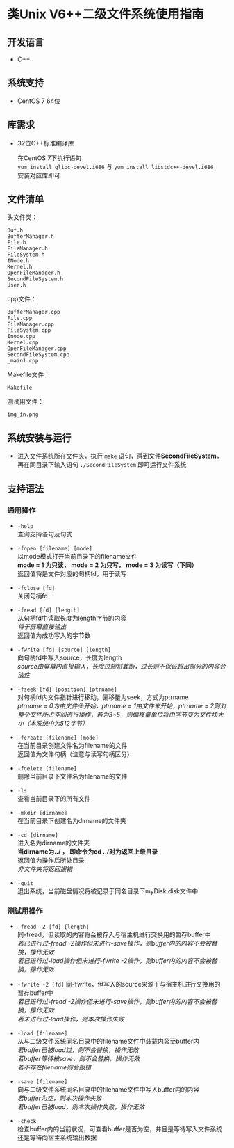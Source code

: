# 类Unix V6++二级文件系统使用指南
## 开发语言
* C++
  
## 系统支持
* CentOS 7 64位
  
## 库需求
* 32位C++标准编译库  
    
  在CentOS 7下执行语句  
  `yum install glibc-devel.i686` 与  `yum install libstdc++-devel.i686`  
  安装对应库即可  
## 文件清单
头文件类：
    
    Buf.h
    BufferManager.h
    File.h
    FileManager.h
    FileSystem.h
    INode.h
    Kernel.h
    OpenFileManager.h
    SecondFileSystem.h
    User.h
cpp文件：

    BufferManager.cpp
    File.cpp
    FileManager.cpp
    FileSystem.cpp
    Inode.cpp
    Kernel.cpp
    OpenFileManager.cpp
    SecondFileSystem.cpp
    _main1.cpp
Makefile文件：

    Makefile
测试用文件：

    img_in.png
    
## 系统安装与运行
  * 进入文件系统所在文件夹，执行  `make` 语句，得到文件**SecondFileSystem**，再在同目录下输入语句 `./SecondFileSystem` 即可运行文件系统
  
## 支持语法
### 通用操作
* `-help`  
 查询支持语句及句式

* `-fopen [filename] [mode]`  
  以mode模式打开当前目录下的filename文件  
  **mode = 1 为只读， mode = 2 为只写， mode = 3 为读写（下同）**  
  返回值将是文件对应的句柄fd，用于读写

* `-fclose [fd]`  
  关闭句柄fd

* `-fread [fd] [length]`  
  从句柄fd中读取长度为length字节的内容  
  *将于屏幕直接输出*  
  返回值为成功写入的字节数

* `-fwrite [fd] [source] [length]`  
  向句柄fd中写入source，长度为length  
  *source由屏幕内直接输入，长度过短将截断，过长则不保证超出部分的内容合法性*

* `-fseek [fd] [position] [ptrname]`  
  对句柄fd内文件指针进行移动，偏移量为seek，方式为ptrname  
  *ptrname = 0为由文件头开始，ptrname = 1由文件末开始，ptrname = 2则对整个文件所占空间进行操作，若为3~5，则偏移量单位将由字节变为文件块大小（本系统中为512字节）*  

* `-fcreate [filename] [mode]`  
  在当前目录创建文件名为filename的文件  
  返回值为文件句柄（注意与读写句柄区分）  

* `-fdelete [filename]`  
  删除当前目录下文件名为filename的文件  

* `-ls`  
  查看当前目录下的所有文件  

* `-mkdir [dirname]`  
  在当前目录下创建名为dirname的文件夹  

* `-cd [dirname]`  
  进入名为dirname的文件夹  
  **当dirname为../ ， 即命令为cd ../时为返回上级目录**  
  返回值为操作后所处目录  
  *非文件夹将返回报错*  

* `-quit`  
  退出系统，当前磁盘情况将被记录于同名目录下myDisk.disk文件中  

### 测试用操作  
* `-fread -2 [fd] [length]`  
  同-fread，但读取的内容将会被存入与宿主机进行交换用的暂存buffer中  
  *若已进行过-fread -2操作但未进行-save操作，则buffer内的内容不会被替换，操作无效*  
  *若已进行过-load操作但未进行-fwrite -2操作，则buffer内的内容不会被替换，操作无效*  

* `-fwrite -2 [fd]` 
  同-fwrite，但写入的source来源于与宿主机进行交换用的暂存buffer中  
  *若已进行过-fread -2操作但未进行-save操作，则buffer内的内容不会被替换，操作无效*  
  *若未进行过-load操作，则本次操作失败*  

* `-load [filename]`  
  从与二级文件系统同名目录中的filename文件中装载内容至buffer内  
  *若buffer已被load过，则不会替换，操作无效*  
  *若buffer等待被save，则不会替换，操作无效*  
  *若不存在filename则会报错*  

* `-save [filename]`  
  向与二级文件系统同名目录中的filename文件中写入buffer内的内容  
  *若buffer为空，则本次操作失败*  
  *若buffer已被load，则本次操作失败，操作无效*  

* `-check`  
  检查buffer内的当前状况，可查看buffer是否为空，并且是等待写入文件系统还是等待向宿主系统输出数据
